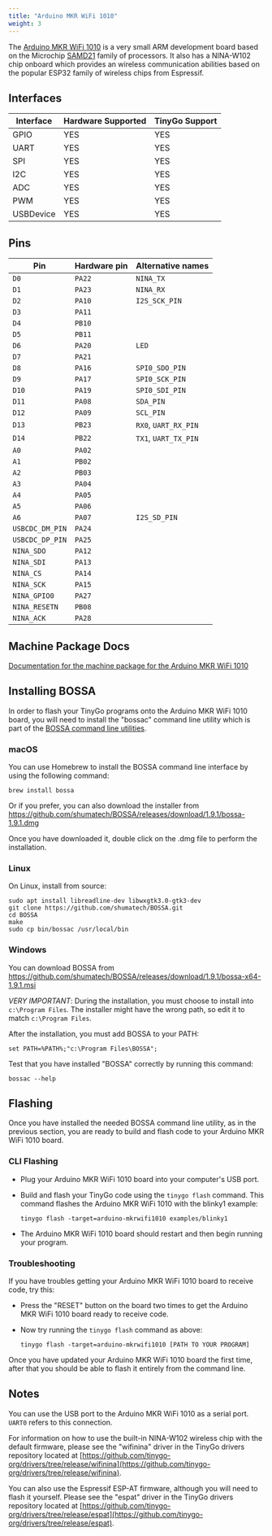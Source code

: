 ```yaml
---
title: "Arduino MKR WiFi 1010"
weight: 3
---
```


The [Arduino MKR WiFi 1010](https://store.arduino.cc/usa/mkr-wifi-1010) is a very small ARM development board based on the Microchip [SAMD21](https://www.microchip.com/wwwproducts/en/ATSAMD21G18) family of processors. It also has a NINA-W102 chip onboard which provides an wireless communication abilities based on the popular ESP32 family of wireless chips from Espressif.

## Interfaces

| Interface | Hardware Supported | TinyGo Support |
| --------- | ------------- | ----- |
| GPIO      | YES | YES |
| UART      | YES | YES |
| SPI       | YES | YES |
| I2C       | YES | YES |
| ADC       | YES | YES |
| PWM       | YES | YES |
| USBDevice | YES | YES |

## Pins

| Pin               | Hardware pin | Alternative names |
| ----------------- | ------------ | ----------------- |
| `D0`              | `PA22`       | `NINA_TX`         |
| `D1`              | `PA23`       | `NINA_RX`         |
| `D2`              | `PA10`       | `I2S_SCK_PIN`     |
| `D3`              | `PA11`       |                   |
| `D4`              | `PB10`       |                   |
| `D5`              | `PB11`       |                   |
| `D6`              | `PA20`       | `LED`             |
| `D7`              | `PA21`       |                   |
| `D8`              | `PA16`       | `SPI0_SDO_PIN`    |
| `D9`              | `PA17`       | `SPI0_SCK_PIN`    |
| `D10`             | `PA19`       | `SPI0_SDI_PIN`    |
| `D11`             | `PA08`       | `SDA_PIN`         |
| `D12`             | `PA09`       | `SCL_PIN`         |
| `D13`             | `PB23`       | `RX0`, `UART_RX_PIN` |
| `D14`             | `PB22`       | `TX1`, `UART_TX_PIN` |
| `A0`              | `PA02`       |                   |
| `A1`              | `PB02`       |                   |
| `A2`              | `PB03`       |                   |
| `A3`              | `PA04`       |                   |
| `A4`              | `PA05`       |                   |
| `A5`              | `PA06`       |                   |
| `A6`              | `PA07`       | `I2S_SD_PIN`      |
| `USBCDC_DM_PIN`   | `PA24`       |                   |
| `USBCDC_DP_PIN`   | `PA25`       |                   |
| `NINA_SDO`        | `PA12`       |                   |
| `NINA_SDI`        | `PA13`       |                   |
| `NINA_CS`         | `PA14`       |                   |
| `NINA_SCK`        | `PA15`       |                   |
| `NINA_GPIO0`      | `PA27`       |                   |
| `NINA_RESETN`     | `PB08`       |                   |
| `NINA_ACK`        | `PA28`       |                   |

## Machine Package Docs

[Documentation for the machine package for the Arduino MKR WiFi 1010](../machine/arduino-mkrwifi1010)

## Installing BOSSA

In order to flash your TinyGo programs onto the Arduino MKR WiFi 1010 board, you will need to install the "bossac" command line utility which is part of the [BOSSA command line utilities](https://github.com/shumatech/BOSSA).

### macOS

You can use Homebrew to install the BOSSA command line interface by using the following command:

```shell
brew install bossa
```

Or if you  prefer, you can also download the installer from https://github.com/shumatech/BOSSA/releases/download/1.9.1/bossa-1.9.1.dmg

Once you have downloaded it, double click on the .dmg file to perform the installation.

### Linux

On Linux, install from source:

```shell
sudo apt install libreadline-dev libwxgtk3.0-gtk3-dev
git clone https://github.com/shumatech/BOSSA.git
cd BOSSA
make
sudo cp bin/bossac /usr/local/bin
```

### Windows

You can download BOSSA from https://github.com/shumatech/BOSSA/releases/download/1.9.1/bossa-x64-1.9.1.msi

*VERY IMPORTANT*: During the installation, you must choose to install into `c:\Program Files`. The installer might have the wrong path, so edit it to match  `c:\Program Files`.

After the installation, you must add BOSSA to your PATH:

```shell
set PATH=%PATH%;"c:\Program Files\BOSSA";
```

Test that you have installed "BOSSA" correctly by running this command:

```shell
bossac --help
```

## Flashing

Once you have installed the needed BOSSA command line utility, as in the previous section, you are ready to build and flash code to your Arduino MKR WiFi 1010 board.

### CLI Flashing

- Plug your Arduino MKR WiFi 1010 board into your computer's USB port.
- Build and flash your TinyGo code using the `tinygo flash` command. This command flashes the Arduino MKR WiFi 1010 with the blinky1 example:

    ```shell
    tinygo flash -target=arduino-mkrwifi1010 examples/blinky1
    ```

- The Arduino MKR WiFi 1010 board should restart and then begin running your program.

### Troubleshooting

If you have troubles getting your Arduino MKR WiFi 1010 board to receive code, try this:

- Press the "RESET" button on the board two times to get the Arduino MKR WiFi 1010 board ready to receive code.
- Now try running the `tinygo flash` command as above:

    ```shell
    tinygo flash -target=arduino-mkrwifi1010 [PATH TO YOUR PROGRAM]
    ```

Once you have updated your Arduino MKR WiFi 1010 board the first time, after that you should be able to flash it entirely from the command line.

## Notes

You can use the USB port to the Arduino MKR WiFi 1010 as a serial port. `UART0` refers to this connection.

For information on how to use the built-in NINA-W102 wireless chip with the default firmware, please see the "wifinina" driver in the TinyGo drivers repository located at [https://github.com/tinygo-org/drivers/tree/release/wifinina](https://github.com/tinygo-org/drivers/tree/release/wifinina).

You can also use the Espressif ESP-AT firmware, although you will need to flash it yourself. Please see the "espat" driver in the TinyGo drivers repository located at [https://github.com/tinygo-org/drivers/tree/release/espat](https://github.com/tinygo-org/drivers/tree/release/espat).
